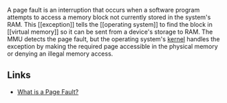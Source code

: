 A page fault is an interruption that occurs when a software program attempts to access a memory block not currently stored in the system's RAM. This [[exception]] tells the [[operating system]] to find the block in [[virtual memory]] so it can be sent from a device's storage to RAM.
The MMU detects the page fault, but the operating system's [kernel](https://en.wikipedia.org/wiki/Kernel_(operating_system) "Kernel (operating system)") handles the exception by making the required page accessible in the physical memory or denying an illegal memory access.

## Links
- [What is a Page Fault?](https://www.computerhope.com/jargon/p/pagefaul.htm)